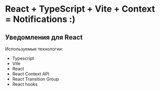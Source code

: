 # React + TypeScript + Vite + Context = Notifications :)

## Уведомления для React

Используемые технологии:

- Typescript
- Vite
- React
- React Context API
- React Transition Group
- React hooks

